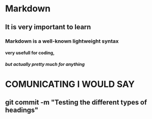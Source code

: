 # Markdown

## It is very important to learn

### Markdown is a well-known lightweight syntax

#### very usefull for coding,

##### but actually pretty much for anything

# COMUNICATING I WOULD SAY





## git commit -m "Testing the different types of headings"
